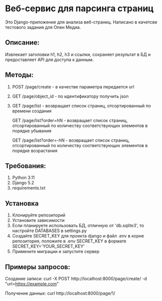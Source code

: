 # Веб-сервис для парсинга страниц
Это Django-приложение для анализа веб-страниц. Написано в качетсве тестового задания для Опен Медиа.

## Описание:
Извлекает заголовки h1, h2, h3 и ссылки, сохраняет результат в БД и предоставляет API для доступа к данным.

## Методы:
1) POST /page/create - в качестве параметра передается url
2) GET /page/object_id - по идентификатору получить json
3) GET /page/list - возвращает список страниц, отсортированный по времени создания

   GET /page/list?order=hN - возвращает список страниц, отсортированный по количеству соответствующих элементов в порядке убывания
   
   GET /page/list?order=-hN - возвращает список страниц, отсортированный по количеству соответствующих элементов в порядке возрастания

## Требования:
1) Python 3.11
2) Django 5.2
3) requirements.txt

## Установка
1) Клонируйте репозиторий
2) Установите зависимости
3) Если планируете использовать БД, отличную от 'db.sqlite3', то настройте DATABASES в settings.py
4) Создайте SECRET_KEY для проекта django и файл .env в корне репозитория, положите в .env SECRET_KEY в формате SECRET_KEY='YOUR_SECRET_KEY'
5) Примените миграции и запустите сервер

## Примеры запросов:
Создание записи: curl -X POST http://localhost:8000/page/create/ -d "url=https://example.com"

Получение данных: curl http://localhost:8000/page/1/

